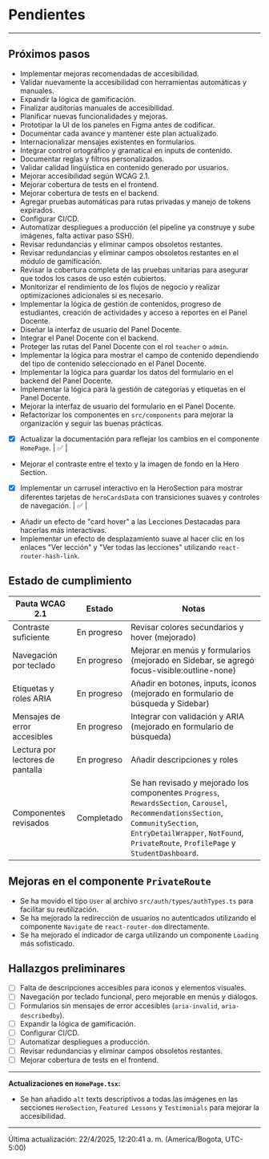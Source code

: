 # Pendientes

---

## Próximos pasos

- Implementar mejoras recomendadas de accesibilidad.
- Validar nuevamente la accesibilidad con herramientas automáticas y manuales.
- Expandir la lógica de gamificación.
- Finalizar auditorías manuales de accesibilidad.
- Planificar nuevas funcionalidades y mejoras.
- Prototipar la UI de los paneles en Figma antes de codificar.
- Documentar cada avance y mantener este plan actualizado.
- Internacionalizar mensajes existentes en formularios.
- Integrar control ortográfico y gramatical en inputs de contenido.
- Documentar reglas y filtros personalizados.
- Validar calidad lingüística en contenido generado por usuarios.
- Mejorar accesibilidad según WCAG 2.1.
- Mejorar cobertura de tests en el frontend.
- Mejorar cobertura de tests en el backend.
- Agregar pruebas automáticas para rutas privadas y manejo de tokens expirados.
- Configurar CI/CD.
- Automatizar despliegues a producción (el pipeline ya construye y sube imágenes, falta activar paso SSH).
- Revisar redundancias y eliminar campos obsoletos restantes.
- Revisar redundancias y eliminar campos obsoletos restantes en el módulo de gamificación.
- Revisar la cobertura completa de las pruebas unitarias para asegurar que todos los casos de uso estén cubiertos.
- Monitorizar el rendimiento de los flujos de negocio y realizar optimizaciones adicionales si es necesario.
- Implementar la lógica de gestión de contenidos, progreso de estudiantes, creación de actividades y acceso a reportes en el Panel Docente.
- Diseñar la interfaz de usuario del Panel Docente.
- Integrar el Panel Docente con el backend.
- Proteger las rutas del Panel Docente con el rol `teacher` o `admin`.
- Implementar la lógica para mostrar el campo de contenido dependiendo del tipo de contenido seleccionado en el Panel Docente.
- Implementar la lógica para guardar los datos del formulario en el backend del Panel Docente.
- Implementar la lógica para la gestión de categorías y etiquetas en el Panel Docente.
- Mejorar la interfaz de usuario del formulario en el Panel Docente.
- Refactorizar los componentes en `src/components` para mejorar la organización y seguir las buenas prácticas.
- [x] Actualizar la documentación para reflejar los cambios en el componente `HomePage`. | ✅ |
- Mejorar el contraste entre el texto y la imagen de fondo en la Hero Section.
- [x] Implementar un carrusel interactivo en la HeroSection para mostrar diferentes tarjetas de `heroCardsData` con transiciones suaves y controles de navegación. | ✅ |
- Añadir un efecto de "card hover" a las Lecciones Destacadas para hacerlas más interactivas.
- Implementar un efecto de desplazamiento suave al hacer clic en los enlaces "Ver lección" y "Ver todas las lecciones" utilizando `react-router-hash-link`.

## Estado de cumplimiento

| Pauta WCAG 2.1                   | Estado      | Notas                                                                  |
| -------------------------------- | ----------- | ---------------------------------------------------------------------- |
| Contraste suficiente             | En progreso | Revisar colores secundarios y hover (mejorado)                           |
| Navegación por teclado           | En progreso | Mejorar en menús y formularios (mejorado en Sidebar, se agregó focus-visible:outline-none)                    |
| Etiquetas y roles ARIA           | En progreso | Añadir en botones, inputs, iconos (mejorado en formulario de búsqueda y Sidebar) |
| Mensajes de error accesibles     | En progreso | Integrar con validación y ARIA (mejorado en formulario de búsqueda)    |
| Lectura por lectores de pantalla | En progreso | Añadir descripciones y roles                                           |
| Componentes revisados            | Completado  | Se han revisado y mejorado los componentes `Progress`, `RewardsSection`, `Carousel`, `RecommendationsSection`, `CommunitySection`, `EntryDetailWrapper`, `NotFound`, `PrivateRoute`, `ProfilePage` y `StudentDashboard`. |

## Mejoras en el componente `PrivateRoute`

- Se ha movido el tipo `User` al archivo `src/auth/types/authTypes.ts` para facilitar su reutilización.
- Se ha mejorado la redirección de usuarios no autenticados utilizando el componente `Navigate` de `react-router-dom` directamente.
- Se ha mejorado el indicador de carga utilizando un componente `Loading` más sofisticado.

## Hallazgos preliminares

- [ ] Falta de descripciones accesibles para iconos y elementos visuales.
- [ ] Navegación por teclado funcional, pero mejorable en menús y diálogos.
- [ ] Formularios sin mensajes de error accesibles (`aria-invalid`, `aria-describedby`).
- [ ] Expandir la lógica de gamificación.
- [ ] Configurar CI/CD.
- [ ] Automatizar despliegues a producción.
- [ ] Revisar redundancias y eliminar campos obsoletos restantes.
- [ ] Mejorar cobertura de tests en el frontend.

---

**Actualizaciones en `HomePage.tsx`:**

*   Se han añadido `alt` texts descriptivos a todas las imágenes en las secciones `HeroSection`, `Featured Lessons` y `Testimonials` para mejorar la accesibilidad.

---

Última actualización: 22/4/2025, 12:20:41 a. m. (America/Bogota, UTC-5:00)
